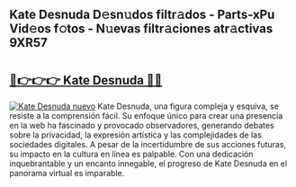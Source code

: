 ## Kate Desnuda D𝚎sn𝚞dos filtr𝚊dos - Parts-xPu Vid𝚎os f𝚘tos - N𝚞evas filtr𝚊ciones atr𝚊ctivas 9XR57

# <h2><a href="http://mb0zgf.tromn.icu/?c=Kate+Desnuda">🔗👉👉👉 Kate Desnuda 🔗🔗</a></h2>

[![Kate Desnuda nuevo](https://i.imgur.com/pEAQMta.gif)](http://mb0zgf.tromn.icu/?c=Kate+Desnuda)
Kate Desnuda, una figura compleja y esquiva, se resiste a la comprensión fácil. Su enfoque único para crear una presencia en la web ha fascinado y provocado observadores, generando debates sobre la privacidad, la expresión artística y las complejidades de las sociedades digitales. A pesar de la incertidumbre de sus acciones futuras, su impacto en la cultura en línea es palpable. Con una dedicación inquebrantable y un encanto innegable, el progreso de Kate Desnuda en el panorama virtual es imparable.
